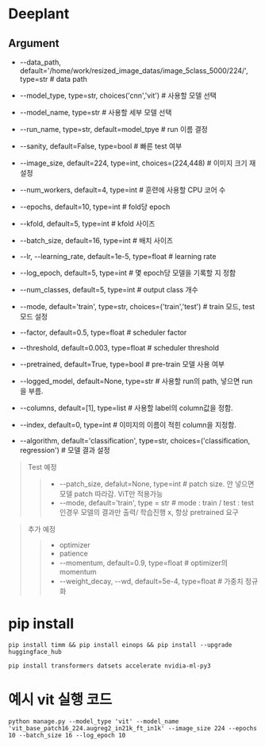 # Deeplant

## Argument
* --data_path, default='/home/work/resized_image_datas/image_5class_5000/224/', type=str  # data path

* --model_type, type=str, choices('cnn','vit')              # 사용할 모델 선택
* --model_name, type=str                                    # 사용할 세부 모델 선택
* --run_name, type=str, default=model_tpye                  # run 이름 결정
* --sanity, default=False, type=bool                        # 빠른 test 여부

* --image_size, default=224, type=int, choices=(224,448)    # 이미지 크기 재설정
* --num_workers, default=4, type=int                        # 훈련에 사용할 CPU 코어 수

* --epochs, default=10, type=int                            # fold당 epoch
* --kfold, default=5, type=int                              # kfold 사이즈
* --batch_size, default=16, type=int                        # 배치 사이즈
* --lr, --learning_rate, default=1e-5, type=float           # learning rate
* --log_epoch, default=5, type=int                          # 몇 epoch당 모델을 기록할 지 정함
* --num_classes, default=5, type=int                        # output class 개수
* --mode, default='train', type=str, choices=('train','test') # train 모드, test 모드 설정

* --factor, default=0.5, type=float                         # scheduler factor
* --threshold, default=0.003, type=float                    # scheduler threshold

* --pretrained, default=True, type=bool                     # pre-train 모델 사용 여부
* --logged_model, default=None, type=str                    # 사용할 run의 path, 넣으면 run을 부름.

* --columns, default=[1], type=list                         # 사용할 label의 column값을 정함.
* --index, default=0, type=int                              # 이미지의 이름이 적힌 column을 지정함.
* --algorithm, default='classification', type=str, choices=('classification, regression') # 모델 결과 설정

> Test 예정
>> * --patch_size, defalut=None, type=int                   # patch size. 안 넣으면 모델 patch 따라감. ViT만 적용가능
>> * --mode, default='train', type = str                    # mode : train / test : test 인경우 모델의 결과만 출력/ 학습진행 x, 항상 pretrained 요구

> 추가 예정
>> * optimizer
>> * patience
>> * --momentum, default=0.9, type=float                      # optimizer의 momentum
>> * --weight_decay, --wd, default=5e-4, type=float            # 가중치 정규화

# pip install
```
pip install timm && pip install einops && pip install --upgrade huggingface_hub
```
```
pip install transformers datsets accelerate nvidia-ml-py3
```

# 예시 vit 실행 코드
```
python manage.py --model_type 'vit' --model_name 'vit_base_patch16_224.augreg2_in21k_ft_in1k' --image_size 224 --epochs 10 --batch_size 16 --log_epoch 10 
```
